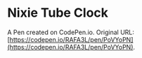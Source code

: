 # Nixie Tube Clock

A Pen created on CodePen.io. Original URL: [https://codepen.io/RAFA3L/pen/PoVYoPN](https://codepen.io/RAFA3L/pen/PoVYoPN).

